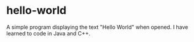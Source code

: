# hello-world
A simple program displaying the text "Hello World" when opened.
I have learned to code in Java and C++.
